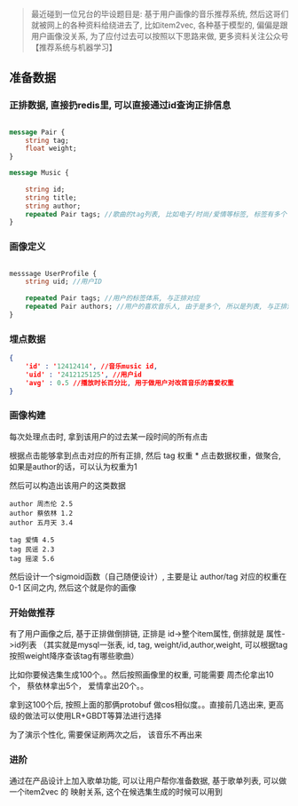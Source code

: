 
> 最近碰到一位兄台的毕设题目是: 基于用户画像的音乐推荐系统, 然后这哥们就被网上的各种资料给绕进去了, 比如item2vec, 各种基于模型的, 偏偏是跟用户画像没关系, 为了应付过去可以按照以下思路来做, 更多资料关注公众号 【推荐系统与机器学习】

## 准备数据

### 正排数据, 直接扔redis里, 可以直接通过id查询正排信息

```protobuf

message Pair {
    string tag;
    float weight;
}

message Music {
    
    string id;
    string title;
    string author;
    repeated Pair tags; //歌曲的tag列表, 比如电子/时尚/爱情等标签, 标签有多个 并且有对应权重， 最大权重为1
}
```


### 画像定义

```protobuf

messsage UserProfile {
    string uid; //用户ID
    
    repeated Pair tags; //用户的标签体系, 与正排对应
    repeated Pair authors; //用户的喜欢音乐人, 由于是多个, 所以是列表, 与正排对应
}

```



### 埋点数据

```json
{
    'id' : '12412414', //音乐music id,
    'uid' : '2412125125', //用户id
    'avg' : 0.5 //播放时长百分比, 用于做用户对改首音乐的喜爱权重
}
```


### 画像构建


每次处理点击时, 拿到该用户的过去某一段时间的所有点击

根据点击能够拿到点击对应的所有正排, 然后 tag 权重 * 点击数据权重，做聚合, 如果是author的话，可以认为权重为1

然后可以构造出该用户的这类数据

```
author 周杰伦 2.5
author 蔡依林 1.2
author 五月天 3.4

tag 爱情 4.5
tag 民谣 2.3
tag 摇滚 5.6
```

然后设计一个sigmoid函数（自己随便设计）, 主要是让 author/tag 对应的权重在 0-1 区间之内, 然后这个就是你的画像



### 开始做推荐

有了用户画像之后, 基于正排做倒排链, 正排是 id->整个item属性, 倒排就是 属性->id列表 （其实就是mysql一张表, id, tag, weight/id,author,weight, 可以根据tag按照weight降序查该tag有哪些歌曲）

比如你要候选集生成100个。。然后按照画像里的权重, 可能需要 周杰伦拿出10个， 蔡依林拿出5个， 爱情拿出20个。。

拿到这100个后, 按照上面的那俩protobuf 做cos相似度。。直接前几选出来, 更高级的做法可以使用LR+GBDT等算法进行选择

为了演示个性化, 需要保证刷两次之后， 该音乐不再出来


### 进阶

通过在产品设计上加入歌单功能, 可以让用户帮你准备数据, 基于歌单列表, 可以做一个item2vec 的 映射关系, 这个在候选集生成的时候可以用到

